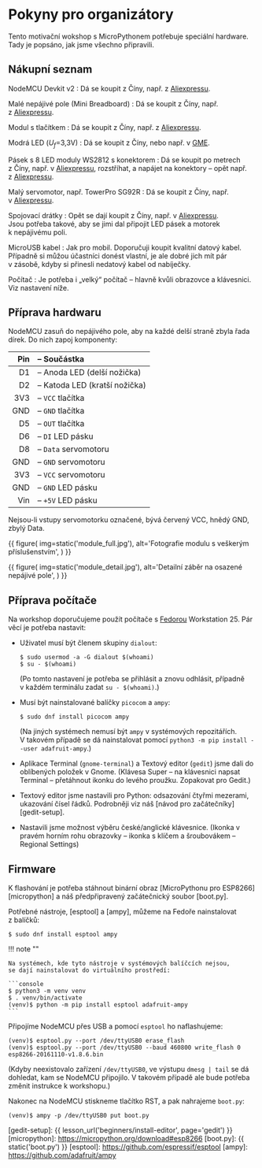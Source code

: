 # Pokyny pro organizátory

Tento motivační wokshop s MicroPythonem potřebuje speciální hardware.
Tady je popsáno, jak jsme všechno připravili.


## Nákupní seznam

NodeMCU Devkit v2
:   Dá se koupit z Číny, např.
    z [Aliexpressu](https://www.aliexpress.com/wholesale?SearchText=nodemcu+v2+esp8266+ch340).

Malé nepájivé pole (Mini Breadboard)
:   Dá se koupit z Číny, např.
    z [Aliexpressu](https://www.aliexpress.com/wholesale?SearchText=mini+breadboard+170).

Modul s tlačítkem
:   Dá se koupit z Číny, např.
    z [Aliexpressu](https://www.aliexpress.com/wholesale?SearchText=impact+switch+module+dupont).

Modrá LED (<var>U<sub>f</sub></var>=3,3V)
:   Dá se koupit z Číny, nebo např.
    v [GME](https://www.gme.cz/led-kulate-pouzdro?tech_par[103][]=18997&showFilter=103).

Pásek s 8 LED moduly WS2812 s konektorem
:   Dá se koupit po metrech z Číny, např.
    v [Aliexpressu](https://www.aliexpress.com/wholesale?SearchText=ws2812+strip),
    rozstříhat, a napájet na konektory – opět např.
    z [Aliexpressu](https://www.aliexpress.com/wholesale?SearchText=3+pin+WS2812+connector).

Malý servomotor, např. TowerPro SG92R
:    Dá se koupit z Číny, např.
    v [Aliexpressu](https://www.aliexpress.com/wholesale?SearchText=sg92r).

Spojovací drátky
:   Opět se dají koupit z Číny, např.
    v [Aliexpressu](https://www.aliexpress.com/wholesale?SearchText=dupont+jumper+cable+m-m).
    <br>
    Jsou potřeba takové, aby se jimi dal připojit LED pásek a motorek
    k nepájivému poli.

MicroUSB kabel
:   Jak pro mobil. Doporučuji koupit kvalitní datový kabel.
    Případně si můžou účastníci donést vlastní, je ale dobré jich mít pár
    v zásobě, kdyby si přinesli nedatový kabel od nabíječky.

Počítač
:   Je potřeba i „velký“ počítač – hlavně kvůli obrazovce a klávesnici.
    Viz nastavení níže.


## Příprava hardwaru

NodeMCU zasuň do nepájivého pole, aby na každé delší straně zbyla řada dírek.
Do nich zapoj komponenty:

| Pin | – Součástka                   |
| --: | :---------------------------- |
|  D1 | – Anoda LED (delší nožička)   |
|  D2 | – Katoda LED (kratší nožička) |
| 3V3 | – `VCC` tlačítka              |
| GND | – `GND` tlačítka              |
|  D5 | – `OUT` tlačítka              |
|  D6 | – `DI` LED pásku              |
|  D8 | – `Data` servomotoru          |
| GND | – `GND` servomotoru           |
| 3V3 | – `VCC` servomotoru           |
| GND | – `GND` LED pásku             |
| Vin | – `+5V` LED pásku             |

Nejsou-li vstupy servomotorku označené, bývá červený VCC, hnědý GND,
zbylý Data.

{{ figure(
    img=static('module_full.jpg'),
    alt='Fotografie modulu s veškerým příslušenstvím',
) }}

{{ figure(
    img=static('module_detail.jpg'),
    alt='Detailní záběr na osazené nepájivé pole',
) }}

## Příprava počítače

Na workshop doporučujeme použít počítače s [Fedorou][Fedora] Workstation 25.
Pár věcí je potřeba nastavit:

* Uživatel musí být členem skupiny `dialout`:

  ```console
  $ sudo usermod -a -G dialout $(whoami)
  $ su - $(whoami)
  ```

  (Po tomto nastavení je potřeba se přihlásit a znovu odhlásit,
  případně v každém terminálu zadat `su - $(whoami)`.)

* Musí být nainstalované balíčky `picocom` a `ampy`:

  ```console
  $ sudo dnf install picocom ampy
  ```

  (Na jiných systémech nemusí být `ampy` v systémových repozitářích.
  V takovém případě se dá nainstalovat pomocí
  `python3 -m pip install --user adafruit-ampy`.)

* Aplikace Terminal (`gnome-terminal`) a Textový editor (`gedit`)
  jsme dali do oblíbených položek v Gnome.
  (Klávesa Super – na klávesnici napsat Terminal – přetáhnout ikonku do levého
  proužku. Zopakovat pro Gedit.)

* Textový editor jsme nastavili pro Python: odsazování čtyřmi mezerami,
  ukazování čísel řádků.
  Podrobněji viz náš [návod pro začátečníky][gedit-setup].

* Nastavili jsme možnost výběru české/anglické klávesnice.
  (Ikonka v pravém horním rohu obrazovky – ikonka s klíčem a šroubovákem –
  Regional Settings)


## Firmware

K flashování je potřeba stáhnout
binární obraz [MicroPythonu pro ESP8266][micropython] a
náš předpřipravený začátečnický soubor [boot.py].

Potřebné nástroje, [esptool] a [ampy], můžeme na Fedoře nainstalovat z balíčků:

```console
$ sudo dnf install esptool ampy
```

!!! note ""

    Na systémech, kde tyto nástroje v systémových balíčcích nejsou,
    se dají nainstalovat do virtuálního prostředí:

    ```console
    $ python3 -m venv venv
    $ . venv/bin/activate
    (venv)$ python -m pip install esptool adafruit-ampy
    ```

Připojíme NodeMCU přes USB a pomocí `esptool` ho naflashujeme:

```console
(venv)$ esptool.py --port /dev/ttyUSB0 erase_flash
(venv)$ esptool.py --port /dev/ttyUSB0 --baud 460800 write_flash 0 esp8266-20161110-v1.8.6.bin
```

(Kdyby neexistovalo zařízení `/dev/ttyUSB0`, ve výstupu `dmesg | tail` se dá
dohledat, kam se NodeMCU připojilo. V takovém případě ale bude potřeba změnit
instrukce k workshopu.)

Nakonec na NodeMCU stiskneme tlačítko RST, a pak nahrajeme `boot.py`:

```console
(venv)$ ampy -p /dev/ttyUSB0 put boot.py
```

[Fedora]: https://getfedora.org/
[gedit-setup]: {{ lesson_url('beginners/install-editor', page='gedit') }}
[micropython]: https://micropython.org/download#esp8266
[boot.py]: {{ static('boot.py') }}
[esptool]: https://github.com/espressif/esptool
[ampy]: https://github.com/adafruit/ampy
